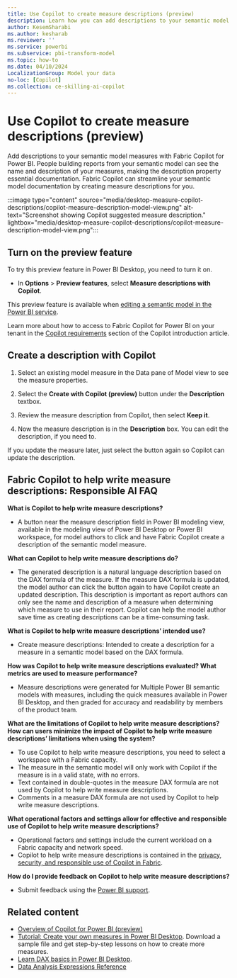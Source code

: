 ```yaml
---
title: Use Copilot to create measure descriptions (preview)
description: Learn how you can add descriptions to your semantic model measures with Fabric Copilot for Power BI.
author: KesemSharabi
ms.author: kesharab
ms.reviewer: ''
ms.service: powerbi
ms.subservice: pbi-transform-model
ms.topic: how-to
ms.date: 04/10/2024
LocalizationGroup: Model your data
no-loc: [Copilot]
ms.collection: ce-skilling-ai-copilot
---
```

# Use Copilot to create measure descriptions (preview)

Add descriptions to your semantic model measures with Fabric Copilot for Power BI. People building reports from your semantic model can see the name and description of your measures, making the description property essential documentation. Fabric Copilot can streamline your semantic model documentation by creating measure descriptions for you.

:::image type="content" source="media/desktop-measure-copilot-descriptions/copilot-measure-description-model-view.png" alt-text="Screenshot showing Copilot suggested measure description." lightbox="media/desktop-measure-copilot-descriptions/copilot-measure-description-model-view.png":::

## Turn on the preview feature

To try this preview feature in Power BI Desktop, you need to turn it on. 

- In **Options** > **Preview features**, select **Measure descriptions with Copilot**.

This preview feature is available when [editing a semantic model in the Power BI service](service-edit-data-models.md).

Learn more about how to access to Fabric Copilot for Power BI on your tenant in the [Copilot requirements](../create-reports/copilot-introduction.md#copilot-requirements) section of the Copilot introduction article.

## Create a description with Copilot

1. Select an existing model measure in the Data pane of Model view to see the measure properties.  

1. Select the **Create with Copilot (preview)** button under the **Description** textbox.  

1. Review the measure description from Copilot, then select **Keep it**.  

1. Now the measure description is in the **Description** box. You can edit the description, if you need to.  

If you update the measure later, just select the button again so Copilot can update the description.

## Fabric Copilot to help write measure descriptions: Responsible AI FAQ

**What is Copilot to help write measure descriptions?**
- A button near the measure description field in Power BI modeling view, available in the modeling view of Power BI Desktop or Power BI workspace, for model authors to click and have Fabric Copilot create a description of the semantic model measure. 

**What can Copilot to help write measure descriptions do?**
- The generated description is a natural language description based on the DAX formula of the measure. If the measure DAX formula is updated, the model author can click the button again to have Copilot create an updated description. This description is important as report authors can only see the name and description of a measure when determining which measure to use in their report. Copilot can help the model author save time as creating descriptions can be a time-consuming task.

**What is Copilot to help write measure descriptions’ intended use?**
- Create measure descriptions: Intended to create a description for a measure in a semantic model based on the DAX formula. 

**How was Copilot to help write measure descriptions evaluated? What metrics are used to measure performance?**
- Measure descriptions were generated for Multiple Power BI semantic models with measures, including the quick measures available in Power BI Desktop, and then graded for accuracy and readability by members of the product team. 

**What are the limitations of Copilot to help write measure descriptions? How can users minimize the impact of Copilot to help write measure descriptions’ limitations when using the system?**
- To use Copilot to help write measure descriptions, you need to select a workspace with a Fabric capacity. 
- The measure in the semantic model will only work with Copilot if the measure is in a valid state, with no errors.
- Text contained in double-quotes in the measure DAX formula are not used by Copilot to help write measure descriptions.
- Comments in a measure DAX formula are not used by Copilot to help write measure descriptions.

**What operational factors and settings allow for effective and responsible use of Copilot to help write measure descriptions?**
- Operational factors and settings include the current workload on a Fabric capacity and network speed. 
- Copilot to help write measure descriptions is contained in the [privacy, security, and responsible use of Copilot in Fabric](/fabric/get-started/copilot-privacy-security).

**How do I provide feedback on Copilot to help write measure descriptions?**
- Submit feedback using the [Power BI support](/power-bi/support/). 


## Related content

- [Overview of Copilot for Power BI (preview)](../create-reports/copilot-introduction.md)
- [Tutorial: Create your own measures in Power BI Desktop](desktop-tutorial-create-measures.md). Download a sample file and get step-by-step lessons on how to create more measures.  
- [Learn DAX basics in Power BI Desktop](desktop-quickstart-learn-dax-basics.md). 
- [Data Analysis Expressions Reference](/dax/)
